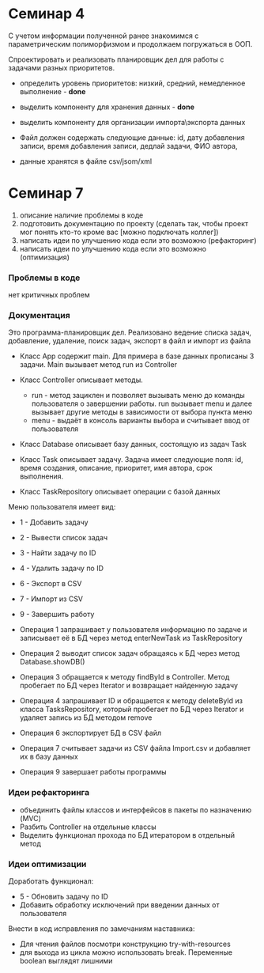 # Семинар 4
С учетом информации полученной ранее знакомимся с параметрическим полиморфизмом и продолжаем погружаться в ООП.

Спроектировать и реализовать планировщик дел для работы с задачами разных приоритетов.


- определить уровень приоритетов: низкий, средний, немедленное выполнение - **done**

- выделить компоненту для хранения данных - **done**
- выделить компоненту для организации импорта\экспорта данных
- Файл должен содержать следующие данные: id, дату добавления записи, время добавления записи, дедлай задачи, ФИО автора,
- данные хранятся в файле csv/jsom/xml


# Семинар 7
1) описание наличие проблемы в коде
2) подготовить документацию по проекту (сделать так, чтобы проект мог понять кто-то кроме вас [можно подключать коллег])
3) написать идеи по улучшению кода если это возможно (рефакторинг)
4) написать идеи по улучшению кода если это возможно (оптимизация)

### Проблемы в коде
нет критичных проблем
### Документация

Это программа-планировщик дел. Реализовано ведение списка задач, добавление, удаление, поиск задач, экспорт в файл и импорт из файла 

- Класс App содержит main. Для примера в базе данных прописаны 3 задачи. Main вызывает метод run из Controller
- Класс Сontroller описывает методы. 
  - run - метод зациклен и позволяет вызывать меню до команды пользователя о завершении работы. run вызывает menu и далее вызывает другие методы в зависимости от выбора пункта меню
  - menu - выдаёт в консоль варианты выбора и считывает ввод от пользователя 
- Класс Database описывает базу данных, состоящую из задач Task
- Класс Task описывает задачу. Задача имеет следующие поля: id, время создания, описание, приоритет, имя автора, срок выполнения.

- Класс TaskRepository описывает операции с базой данных

Меню пользователя имеет вид:

- 1 - Добавить задачу
- 2 - Вывести список задач
- 3 - Найти задачу по ID
- 4 - Удалить задачу по ID
- 6 - Экспорт в CSV
- 7 - Импорт из CSV
- 9 - Завершить работу

- Операция 1 запрашивает у пользователя информацию по задаче и записывает её в БД через метод enterNewTask из TaskRepository
- Операция 2 выводит список задач обращаясь к БД через метод Database.showDB()
- Операция 3 обращается к методу findById в Controller. Метод пробегает по БД через Iterator и возвращает найденную задачу
- Операция 4 запрашивает ID и обращается к методу deleteById из класса TasksRepository, который пробегает по БД через Iterator и удаляет запись из БД методом remove
- Операция 6 экспортирует БД в CSV файл
- Операция 7 считывает задачи из CSV файла Import.csv и добавляет их в базу данных
- Операция 9 завершает работы программы

### Идеи рефакторинга
- объединить файлы классов и интерфейсов в пакеты по назначению (MVC)
- Разбить Controller на отдельные классы
- Выделить функционал прохода по БД итератором в отдельный метод

### Идеи оптимизации
Доработать функционал:
* 5 - Обновить задачу по ID
* Добавить обработку исключений при введении данных от пользователя 

Внести в код исправления по замечаниям наставника:
* Для чтения файлов посмотри конструкцию try-with-resources
* для выхода из цикла можно использовать break. Переменные boolean выглядят лишними

